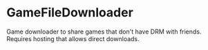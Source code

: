 # GameFileDownloader
Game downloader to share games that don't have DRM with friends. Requires hosting that allows direct downloads.
